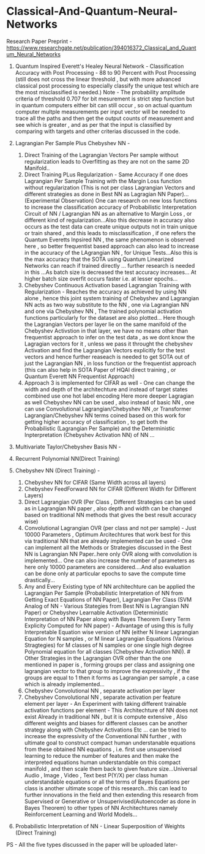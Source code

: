 # Classical-And-Quantum-Neural-Networks

Research Paper Preprint - https://www.researchgate.net/publication/394016372_Classical_and_Quantum_Neural_Networks

1. Quantum Inspired Everett's Healey Neural Network - Classification Accuracy with Post Processing - 88 to 90 Percent with Post Processing
   (still does not cross the linear threshold , but with more advanced classical post processing to especially classify the unique test which are the        most misclassified is needed.)
   Note - The probability amplitude criteria of threshold 0.707 for bit mesurement is strict step function but in quantum computers either bit can still occur , so on actual quantum computer multple measurements per input vector will be needed to trace all the paths and then get the output counts of measurement and see which is greater , and as per that the input is classified by comparing with targets and other criterias discussed in the code.

2. Lagrangian Per Sample Plus Chebyshev NN -
   1. Direct Training of the Lagrangian Vectors Per sample without regularization leads to Overfitting as they are not on the same 2D Manifold..
   2. Direct Training PLus Regularization - Same Accuracy if one does Lagrangian Per Sample Training with the Margin Loss function without regularization (This is not per class Lagrangian Vectors and        different strategies as done in Best NN as Lagragian NN Paper)...(Experimental Observation) One can research on new loss functions to increase the classification accuracy of Probabilistic              Interpretation Circuit of NN / Lagrangian NN as an alternative to Margin Loss , or different kind of regularization...Also this decrease in accuracy also occurs as the test data can create             unique outputs not in train unique or train shared , and this leads to misclassification , if one refers the Quantum Everetts Inpsired NN , the same phenomenon is observed here , so better             frequentist based approach can also lead to increase in the accuracy of the LAgrangian NN , for Unique Tests...Also this is the max accuracy that the SOTA using Quantum Linearized Networks can         reach if trained directly ... further research is needed in this ...As batch size is decreased the test accuracy increases... At higher batch size overfit occurs faster i.e. at lesser epochs...
   3. Chebyshev Continuous Activation based Lagrangian Training with Regularization - Reaches the accuracy as achieved by using NN alone , hence this joint system training of Chebyshev and Lagrangian        NN acts as two way substitute to the NN , one via Lagrangian NN and one via Chebyshev NN , The trained polynomial activation functions particularly for the dataset are also plotted...
      Here though the Lagrangian Vectors per layer lie on the same manifold of the Chebyshev Activstion in that layer, we have no means other than frequentist approach to infer on the test data , as
      we dont know the Lagragian vectors for it , unless we pass it throught the chebyshev Activation and find the Lagrangian Vectors explicitly for the test vectors and hence further reaseach is            needed to get SOTA out of just the Lagrangian NN , in loss function or the frequentist approach (this can also help in SOTA Paper of HQAI direct training , or Quantum Everett NN Frequentist            Approach)
   4. Approach 3 is implemented for CIFAR as well - One can change the width and depth of the architechture and instead of target states combined use one hot label encoding
      Here more deeper Lagragian as well Chebyshev NN can be used , also instead of basic NN , one can use Convolutional Lagrangian/Chebyshev NN ,or Transformer Lagrangian/Chebyshev NN terms coined          based on this work for getting higher accuracy of classification , to get both the Probabilistic (Lagrangian Per Sample) and the Deterministic Inpterpretation (Chebyshev Activation NN) of NN ...
3. Multivariate Taylor/Chebyshev Basis NN -
4. Recurrent Polynomial NN(Direct Training)
5. Chebyshev NN (Direct Training) -
   1. Chebyshev NN for CIFAR (Same Width across all layers)
   2. Chebyshev FeedForward NN for CIFAR (Different Width for Different Layers)
   3. Direct Lagrangian OVR (Per Class , Different Strategies can be used as in Lagrangian NN paper , also depth and width can be changed based on traditional
      NN methods that gives the best result accuracy wise)
   4. Convolutional Lagrangian OVR (per class and not per sample) - Just 10000 Parameters , Optimum Arcitechtures that work best for this via traditional NN that 
      are already implemented can be used - One can implement all the Methods or Strategies discussed in the Best NN is Lagrangian NN Paper..here only OVR along with convolution is implemented...
      One can also increase the number of parameters as here only 10000 parameters are considered....And also evaluation can be done only at particular epochs to save the compute time drastically...
   5. Any and Every Existing type of NN architechture can be applied the Lagrangian Per Sample (Probabilistic Interpretation of NN from Getting Exact Equations of NN Paper), Lagrangian Per Class           (SVM Analog of NN - Various Stategies from Best NN is Lagrangian NN Paper) or Chebyshev Learnable Activation (Deterministic Interpretation of NN Paper along with Bayes Theorem Every Term             Explicity Computed for NN paper) - Advantage of using this is fully Interpretable Equation wise version of NN (either N linear Lagrangian Equation for N samples , or M linear Lagrangian              Equations (Various Stragtegies) for M classes of N samples or one single high degree Polynomial equation for all classes (Chebyshev Activation NN)). # Other Strategies in the Lagrangian OVR          other than the one mentioned in paper is , forming groups per class and assigning one lagrangian vector to that group to improve the expressivity , if the groups are equal to 1 then it forms         as Lagrangian per sample , a case which is already implemented...
   6. Chebyshev Convolutional NN , separate activation per layer
   7. Chebyshev Convolutional NN , separate activation per feature element per layer - An Experiment with taking different trainable activation functions per element - 
      This Architechture of NN does not exist Already in traditional NN , but it is compute extensive , Also different weights and biases for different classes can be another strategy along with           Chebyshev Activations Etc ... can  be tried to increase the expressivity of the Conventional NN further , with ultimate goal to construct compact human understanable equations from these             obtained NN equations , i.e. first use unsupervised learning to reduce the number of features and then make the interpreted equations human understandable on this compact manifold , and then         scale them back to given feature size...Universal Audio , Image , Video , Text best P(Y/X) per class human understandable equations or all the terms of Bayes Equations per class is another           ultimate scope of this research...this can lead to further innovations in the field and then extending this research from Supervised or Generative or Unsuperivised(Autoencoder as done in Bayes       Theorem) to other types of NN Architechtures namely Reinforcement Learning and World Models...
6. Probabilistic Interpretation of NN - Linear Superposition of Weights (Direct Training)



PS - All the five types discussed in the paper will be uploaded later- 
